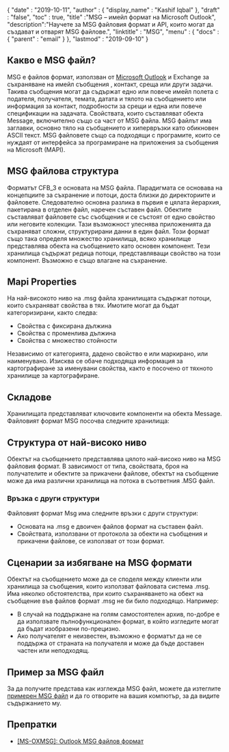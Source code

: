 {
  "date" : "2019-10-11",
  "author" : {
    "display_name" : "Kashif Iqbal"
},
  "draft" : "false",
  "toc" : true,
  "title" :"MSG – имейл формат на Microsoft Outlook",
  "description":"Научете за MSG файловия формат и API, които могат да създават и отварят MSG файлове.",
  "linktitle" : "MSG",
  "menu" : {
    "docs" : {
      "parent" : "email"
}
},
  "lastmod" : "2019-09-10"
}

## Какво е MSG файл?

MSG е файлов формат, използван от [Microsoft Outlook](https://products.office.com/en-us/outlook/email-and-calendar-software-microsoft-outlook?rtc#1) и Exchange за съхраняване на имейл съобщения , контакт, среща или други задачи. Такива съобщения могат да съдържат едно или повече имейл полета с подателя, получателя, темата, датата и тялото на съобщението или информация за контакт, подробности за срещи и една или повече спецификации на задачата. Свойствата, които съставляват обекта Message, включително също са част от MSG файла. MSG файлът има заглавки, основно тяло на съобщението и хипервръзки като обикновен ASCII текст. MSG файловете също са подходящи с програмите, които се нуждаят от интерфейса за програмиране на приложения за съобщения на Microsoft (MAPI).

## MSG файлова структура

Форматът CFB_3 е основата на MSG файла. Парадигмата се основава на концепциите за съхранение и потоци, доста близки до директориите и файловете. Следователно основна разлика в първия е цялата йерархия, пакетирана в отделен файл, наречен съставен файл. Обектите съставляват файловете със съобщения и се състоят от едно свойство или неговите колекции. Тази възможност улеснява приложенията да съхраняват сложни, структурирани данни в един файл. Този формат също така определя множество хранилища, всяко хранилище представлява обекта на съобщението като основен компонент. Тези хранилища съдържат редица потоци, представляващи свойство на този компонент. Възможно е също влагане на съхранение.

## Mapi Properties

На най-високото ниво на .msg файла хранилищата съдържат потоци, които съхраняват свойства в тях. Имотите могат да бъдат категоризирани, както следва:

* Свойства с фиксирана дължина
* Свойства с променлива дължина
* Свойства с множество стойности

Независимо от категорията, дадено свойство е или маркирано, или наименувано. Изисква се обаче подходяща информация за картографиране за именувани свойства, както е посочено от тяхното хранилище за картографиране.

## Складове

Хранилищата представляват ключовите компоненти на обекта Message. Файловият формат MSG посочва следните хранилища:

## Структура от най-високо ниво

Обектът на съобщението представлява цялото най-високо ниво на MSG файловия формат. В зависимост от типа, свойствата, броя на получателите и обектите за прикачени файлове, обектът на съобщение може да има различни хранилища на потока в съответния .MSG файл.

### Връзка с други структури

Файловият формат Msg има следните връзки с други структури:

* Основата на .msg е двоичен файлов формат на съставен файл.
* Свойствата, използвани от протокола за обекти на съобщения и прикачени файлове, се използват от този формат.

## Сценарии за избягване на MSG формати

Обектът на съобщението може да се споделя между клиенти или хранилища за съобщения, които използват файловата система .msg. Има няколко обстоятелства, при които съхраняването на обект на съобщение във файлов формат .msg не би било подходящо. Например:

* В случай на поддържане на голям самостоятелен архив, по-добре е да използвате пълнофункционален формат, в който изгледите могат да бъдат изобразени по-прецизно.
* Ако получателят е неизвестен, възможно е форматът да не се поддържа от страната на получателя и може да бъде доставен частен или неподходящ.

## Пример за MSG файл

За да получите представа как изглежда MSG файл, можете да изтеглите [примерен MSG файл](https://products.conholdate.app/viewer/view/mL7cmq6qYbcNG329P/sample-msg-file.msg) и да го отворите на вашия компютър, за да видите съдържанието му.

## Препратки

* [[MS-OXMSG]: Outlook MSG файлов формат](https://msdn.microsoft.com/en-us/library/cc463912(v#exchg.80).aspx)

